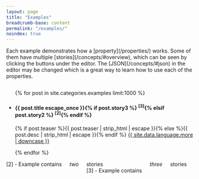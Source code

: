 ```yaml
---
layout: page
title: "Examples"
breadcrumb-base: content
permalink: "/examples/"
noindex: true
---
```

<p class="teaser" markdown="1">
Each example demonstrates how a [property](/properties/) works. Some of them have multiple [stories](/concepts/#overview), which can be seen by clicking the buttons under the editor. The [JSON](/concepts/#json) in the editor may be changed which is a great way to learn how to use each of the properties.   
</p>

<div class="row">
	<div class="columns">
		<ul class="small-block-grid-1 medium-block-grid-2 large-block-grid-3">
			{% for post in site.categories.examples limit:1000 %}
				<li>
				<h4>{{ post.title escape_once }}{% if post.story3 %} <sup>[3]</sup>{% elsif post.story2 %} <sup>[2]</sup>{% endif %}</h4>
				<p>{% if post.teaser %}{{ post.teaser | strip_html | escape }}{% else %}{{ post.desc | strip_html | escape }}{% endif %}
				<a href="{{ site.url }}{{ post.url }}" title="Read {{ post.title escape_once }}">{{ site.data.language.more | downcase }}</a></p>
				</li>
			{% endfor %}
		</ul>
	</div>
</div>
<div class="row t50">
	<div class="columns">
	[2] - Example contains <em>two</em> stories<br>
	[3] - Example contains <em>three</em> stories
	</div>
</div>
